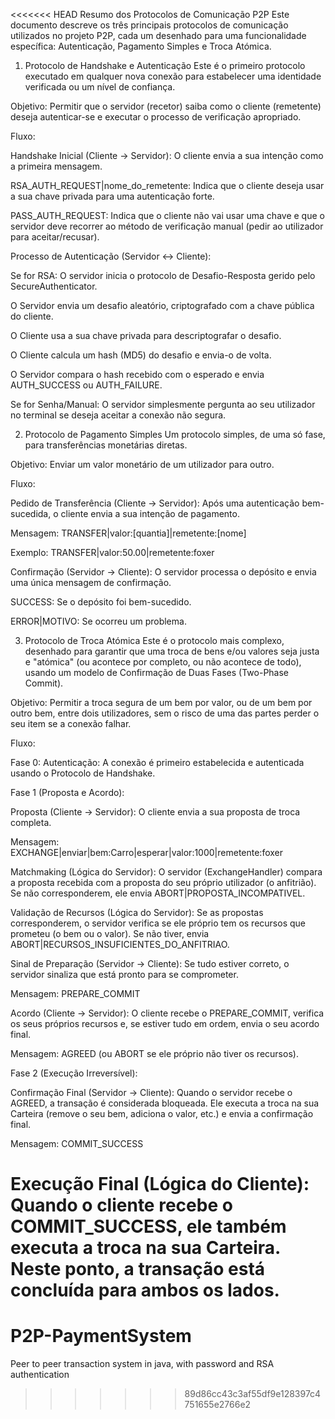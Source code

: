 <<<<<<< HEAD
Resumo dos Protocolos de Comunicação P2P
Este documento descreve os três principais protocolos de comunicação utilizados no projeto P2P, cada um desenhado para uma funcionalidade específica: Autenticação, Pagamento Simples e Troca Atómica.

1. Protocolo de Handshake e Autenticação
Este é o primeiro protocolo executado em qualquer nova conexão para estabelecer uma identidade verificada ou um nível de confiança.

Objetivo: Permitir que o servidor (recetor) saiba como o cliente (remetente) deseja autenticar-se e executar o processo de verificação apropriado.

Fluxo:

Handshake Inicial (Cliente -> Servidor): O cliente envia a sua intenção como a primeira mensagem.

RSA_AUTH_REQUEST|nome_do_remetente: Indica que o cliente deseja usar a sua chave privada para uma autenticação forte.

PASS_AUTH_REQUEST: Indica que o cliente não vai usar uma chave e que o servidor deve recorrer ao método de verificação manual (pedir ao utilizador para aceitar/recusar).

Processo de Autenticação (Servidor <-> Cliente):

Se for RSA: O servidor inicia o protocolo de Desafio-Resposta gerido pelo SecureAuthenticator.

O Servidor envia um desafio aleatório, criptografado com a chave pública do cliente.

O Cliente usa a sua chave privada para descriptografar o desafio.

O Cliente calcula um hash (MD5) do desafio e envia-o de volta.

O Servidor compara o hash recebido com o esperado e envia AUTH_SUCCESS ou AUTH_FAILURE.

Se for Senha/Manual: O servidor simplesmente pergunta ao seu utilizador no terminal se deseja aceitar a conexão não segura.

2. Protocolo de Pagamento Simples
Um protocolo simples, de uma só fase, para transferências monetárias diretas.

Objetivo: Enviar um valor monetário de um utilizador para outro.

Fluxo:

Pedido de Transferência (Cliente -> Servidor): Após uma autenticação bem-sucedida, o cliente envia a sua intenção de pagamento.

Mensagem: TRANSFER|valor:[quantia]|remetente:[nome]

Exemplo: TRANSFER|valor:50.00|remetente:foxer

Confirmação (Servidor -> Cliente): O servidor processa o depósito e envia uma única mensagem de confirmação.

SUCCESS: Se o depósito foi bem-sucedido.

ERROR|MOTIVO: Se ocorreu um problema.

3. Protocolo de Troca Atómica
Este é o protocolo mais complexo, desenhado para garantir que uma troca de bens e/ou valores seja justa e "atómica" (ou acontece por completo, ou não acontece de todo), usando um modelo de Confirmação de Duas Fases (Two-Phase Commit).

Objetivo: Permitir a troca segura de um bem por valor, ou de um bem por outro bem, entre dois utilizadores, sem o risco de uma das partes perder o seu item se a conexão falhar.

Fluxo:

Fase 0: Autenticação: A conexão é primeiro estabelecida e autenticada usando o Protocolo de Handshake.

Fase 1 (Proposta e Acordo):

Proposta (Cliente -> Servidor): O cliente envia a sua proposta de troca completa.

Mensagem: EXCHANGE|enviar|bem:Carro|esperar|valor:1000|remetente:foxer

Matchmaking (Lógica do Servidor): O servidor (ExchangeHandler) compara a proposta recebida com a proposta do seu próprio utilizador (o anfitrião). Se não corresponderem, ele envia ABORT|PROPOSTA_INCOMPATIVEL.

Validação de Recursos (Lógica do Servidor): Se as propostas corresponderem, o servidor verifica se ele próprio tem os recursos que prometeu (o bem ou o valor). Se não tiver, envia ABORT|RECURSOS_INSUFICIENTES_DO_ANFITRIAO.

Sinal de Preparação (Servidor -> Cliente): Se tudo estiver correto, o servidor sinaliza que está pronto para se comprometer.

Mensagem: PREPARE_COMMIT

Acordo (Cliente -> Servidor): O cliente recebe o PREPARE_COMMIT, verifica os seus próprios recursos e, se estiver tudo em ordem, envia o seu acordo final.

Mensagem: AGREED (ou ABORT se ele próprio não tiver os recursos).

Fase 2 (Execução Irreversível):

Confirmação Final (Servidor -> Cliente): Quando o servidor recebe o AGREED, a transação é considerada bloqueada. Ele executa a troca na sua Carteira (remove o seu bem, adiciona o valor, etc.) e envia a confirmação final.

Mensagem: COMMIT_SUCCESS

Execução Final (Lógica do Cliente): Quando o cliente recebe o COMMIT_SUCCESS, ele também executa a troca na sua Carteira. Neste ponto, a transação está concluída para ambos os lados.
=======
# P2P-PaymentSystem
Peer to peer transaction system in java, with password and RSA authentication
>>>>>>> 89d86cc43c3af55df9e128397c4751655e2766e2
